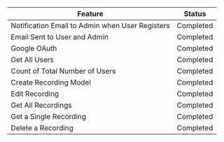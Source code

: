 
| **Feature**                                      | **Status**      |
|--------------------------------------------------|-----------------|
| Notification Email to Admin when User Registers  | Completed       |
| Email Sent to User and Admin                     | Completed       |
| Google OAuth                                     | Completed       |
| Get All Users                                    | Completed       |
| Count of Total Number of Users                   | Completed       |
| Create Recording Model                           | Completed       |
| Edit Recording                                   | Completed       |
| Get All Recordings                               | Completed       |
| Get a Single Recording                           | Completed       |
| Delete a Recording                               | Completed       |


